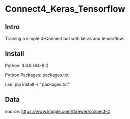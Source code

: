 # Connect4_Keras_Tensorflow
## Intro
Training a simple 4-Connect bot with keras and tensorflow.

## Install

Python: 3.6.8 (64-Bit)

Python Packages: [packages.txt](packages.txt)

use: pip install -r "packages.txt"

## Data
source: https://www.kaggle.com/tbrewer/connect-4
